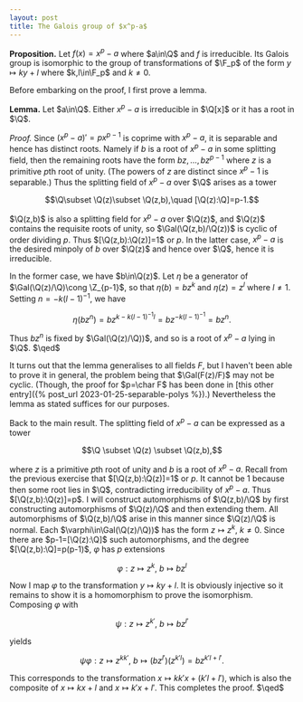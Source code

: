 ```yaml
---
layout: post
title: The Galois group of $x^p-a$
---
```


**Proposition.** Let $f(x)=x^p-a$ where $a\in\Q$ and $f$ is
  irreducible.  Its Galois group is isomorphic to the group of
  transformations of $\F_p$ of the form $y\mapsto ky+l$ where
  $k,l\in\F_p$ and $k\neq0$.

Before embarking on the proof, I first prove a lemma.

**Lemma.** Let $a\in\Q$. Either $x^p-a$ is irreducible in $\Q[x]$ or
  it has a root in $\Q$.

*Proof.* Since $(x^p-a)'=px^{p-1}$ is coprime with $x^p-a$, it is
 separable and hence has distinct roots. Namely if $b$ is a root of
 $x^p-a$ in some splitting field, then the remaining roots have the
 form $bz,\ldots,bz^{p-1}$ where $z$ is a primitive $p$th root of
 unity. (The powers of $z$ are distinct since $x^p-1$ is separable.)
 Thus the splitting field of $x^p-a$ over $\Q$ arises as a tower

 $$\Q\subset \Q(z)\subset \Q(z,b),\quad [\Q(z):\Q]=p-1.$$

 $\Q(z,b)$ is also a splitting field for $x^p-a$ over $\Q(z)$, and
 $\Q(z)$ contains the requisite roots of unity, so
 $\Gal(\Q(z,b)/\Q(z))$ is cyclic of order dividing $p$. Thus
 $[\Q(z,b):\Q(z)]=1$ or $p$. In the latter case, $x^p-a$ is the desired
 minpoly of $b$ over $\Q(z)$ and hence over $\Q$, hence it is
 irreducible.

 In the former case, we have $b\in\Q(z)$. Let $\eta$ be a generator of
 $\Gal(\Q(z)/\Q)\cong \Z_{p-1}$, so that $\eta(b)=bz^k$ and
 $\eta(z)=z^l$ where $l\neq1$. Setting $n=-k(l-1)^{-1}$, we have

 $$\eta(bz^n) = bz^{k-k(l-1)^{-1}l} = bz^{-k(l-1)^{-1}} = bz^n.$$

 Thus $bz^n$ is fixed by $\Gal(\Q(z)/\Q))$, and so is a root of $x^p-a$
 lying in $\Q$. $\qed$

It turns out that the lemma generalises to all fields $F$, but I haven't
been able to prove it in general, the problem being that
$\Gal(F(z)/F)$ may not be cyclic. (Though, the proof for $p=\char F$ has
been done in [this other entry]({% post_url 2023-01-25-separable-polys
%}).) Nevertheless the lemma as stated suffices for our purposes.

Back to the main result. The splitting field of $x^p-a$ can be
expressed as a tower

$$\Q \subset \Q(z) \subset \Q(z,b),$$

where $z$ is a primitive $p$th root of unity and $b$ is a root of
$x^p-a$. Recall from the previous exercise that $[\Q(z,b):\Q(z)]=1$ or
$p$. It cannot be 1 because then some root lies in $\Q$, contradicting
irreducibility of $x^p-a$. Thus $[\Q(z,b):\Q(z)]=p$. I will construct
automorphisms of $\Q(z,b)/\Q$ by first constructing automorphisms of
$\Q(z)/\Q$ and then extending them. All automorphisms of $\Q(z,b)/\Q$
arise in this manner since $\Q(z)/\Q$ is normal. Each
$\varphi\in\Gal(\Q(z)/\Q))$ has the form $z\mapsto z^k$, $k\neq0$. Since
there are $p-1=[\Q(z):\Q]$ such automorphisms, and the degree
$[\Q(z,b):\Q]=p(p-1)$, $\varphi$ has $p$ extensions

$$\varphi: z\mapsto z^k,\ b\mapsto bz^l$$

Now I map $\varphi$ to the transformation $y\mapsto ky+l$. It is
obviously injective so it remains to show it is a homomorphism to
prove the isomorphism. Composing $\varphi$ with

$$\psi: z\mapsto z^{k'},\ b\mapsto bz^{l'}$$

yields

$$\psi\varphi: z\mapsto z^{kk'},\ b\mapsto (bz^{l'})(z^{k'l})=bz^{k'l+l'}.$$

This corresponds to the transformation $x\mapsto kk'x+(k'l+l')$, which
is also the composite of $x\mapsto kx+l$ and $x\mapsto k'x+l'$. This
completes the proof. $\qed$